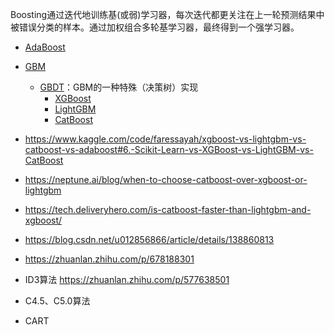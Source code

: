 Boosting通过迭代地训练基(或弱)学习器，每次迭代都更关注在上一轮预测结果中被错误分类的样本。通过加权组合多轮基学习器，最终得到一个强学习器。  

- [AdaBoost](adaboost.md)  
- [GBM](gbm.md)  
    - [GBDT](gbdt.md)：GBM的一种特殊（决策树）实现
        - [XGBoost](xgboost.md)  
        - [LightGBM](lightgbm.md)  
        - [CatBoost](catboost.md)


- https://www.kaggle.com/code/faressayah/xgboost-vs-lightgbm-vs-catboost-vs-adaboost#6.-Scikit-Learn-vs-XGBoost-vs-LightGBM-vs-CatBoost  
- https://neptune.ai/blog/when-to-choose-catboost-over-xgboost-or-lightgbm  
- https://tech.deliveryhero.com/is-catboost-faster-than-lightgbm-and-xgboost/

- https://blog.csdn.net/u012856866/article/details/138860813  
- https://zhuanlan.zhihu.com/p/678188301
- ID3算法 https://zhuanlan.zhihu.com/p/577638501
- C4.5、C5.0算法
- CART
